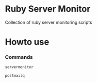 # Ruby Server Monitor
Collection of ruby server monitoring scripts

# Howto use

### Commands

```servermonitor```

```postmailq```
